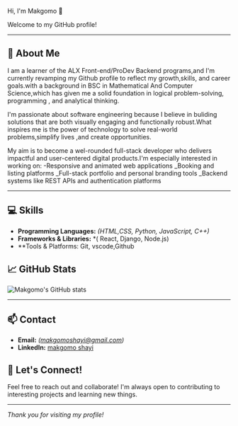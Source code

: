Hi, I'm Makgomo 👋

Welcome to my GitHub profile!

---

## 👤 About Me

I am a learner of the ALX Front-end/ProDev Backend programs,and I'm  currently revamping my Github profile to reflect my growth,skills, and career goals.with a background in BSC in Mathematical And Computer Science,which has given me a solid foundation in logical problem-solving, programming , and analytical thinking.

I'm passionate about software engineering because I believe in buliding solutions that are both visually engaging and functionally robust.What inspires me is the power of technology to solve real-world problems,simplify lives ,and create opportunities.

My aim is to become a wel-rounded full-stack developer who delivers impactful and user-centered digital products.I'm especially interested in working on:
-Responsive  and animated web applications
_Booking and listing  platforms
_Full-stack portfolio and personal branding tools
_Backend systems like REST APIs and authentication platforms

---

## 💻 Skills

- **Programming Languages:** *(HTML,CSS, Python, JavaScript, C++)*
- **Frameworks & Libraries:** *( React, Django, Node.js)
- **Tools & Platforms: Git, vscode,Github



## 📈 GitHub Stats

![Makgomo's GitHub stats](https://github-readme-stats.vercel.app/api?username=Makgomo-77&show_icons=true&theme=github_dark)

---

## 📫 Contact

- **Email:** *(makgomoshayi@gmail.com)*
- **LinkedIn:** [makgomo shayi](https://www.linkedin.com/in/your-linkedin/)


## 🤝 Let's Connect!

Feel free to reach out and collaborate! I'm always open to contributing to interesting projects and learning new things.

---

*Thank you for visiting my profile!*
